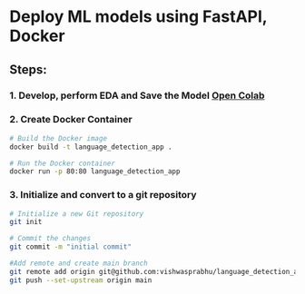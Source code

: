 # Deploy ML models using FastAPI, Docker

## Steps:
### 1. Develop, perform EDA and Save the Model [Open Colab](https://colab.research.google.com/drive/1uaALcaatvxOu42IhQA4r0bahfdpw-Z7v?usp=sharing)
### 2. Create Docker Container

```bash
# Build the Docker image
docker build -t language_detection_app . 

# Run the Docker container
docker run -p 80:80 language_detection_app
```
### 3. Initialize and convert to a git repository
```bash
# Initialize a new Git repository
git init

# Commit the changes
git commit -m "initial commit"

#Add remote and create main branch
git remote add origin git@github.com:vishwasprabhu/language_detection_app.git
git push --set-upstream origin main 

